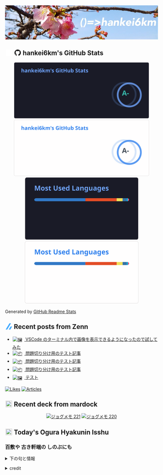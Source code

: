 <p align="center">

![()=>hankei6km](assets/images/header2.jpg)

</p>

<h2>
<img width="24" height="24" style="height:1em;width:1em;margin:0 0.05em 0 0.1em;vertical-align:-0.1em;"
 src="assets/images/github-dark.svg#gh-dark-mode-only" />
<img width="24" height="24" style="height:1em;width:1em;margin:0 0.05em 0 0.1em;vertical-align:-0.1em;"
 src="assets/images/github-light.svg#gh-light-mode-only" />
hankei6km's GitHub Stats
</h2>

<p align="center">

<img width="446" alt="hankei6km's GitHub stats" src="assets/images/stats-dark.svg#gh-dark-mode-only">
<img width="446" alt="hankei6km's GitHub stats" src="assets/images/stats-light.svg#gh-light-mode-only">
<img width="375" alt="Top Langs" src="assets/images/top-langs-dark.svg#gh-dark-mode-only">
<img width="375" alt="Top Langs" src="assets/images/top-langs-light.svg#gh-light-mode-only">

</p>

Generated by [GitHub Readme Stats](https://github.com/anuraghazra/github-readme-stats)

<h2>
<img width="24" height="24" style="width:1em; height:1em; margin: 0 .05em 0 .1em; vertical-align: -0.1em;" src="assets/images/zenn.svg">
Recent posts from Zenn
</h2>

<ul><li><a href="https://zenn.dev/hankei6km/articles/display-images-on-vscode-terminal"><img style="width:1.1em; height:1.1em; margin: 0 .5em 0 .1em; vertical-align: -0.1em;" width="18" height="18" alt="🖼️" src="https://cdn.jsdelivr.net/gh/jdecked/twemoji@latest/assets/72x72/1f5bc.png"> VSCode のターミナル内で画像を表示できるようになったので試してみた</a></li><li><a href="https://zenn.dev/hankei6km/articles/test-article-5"><img style="width:1.1em; height:1.1em; margin: 0 .5em 0 .1em; vertical-align: -0.1em;" width="18" height="18" alt="📦" src="https://cdn.jsdelivr.net/gh/jdecked/twemoji@latest/assets/72x72/1f4e6.png"> 問題切り分け用のテスト記事</a></li><li><a href="https://zenn.dev/hankei6km/articles/test-article-4"><img style="width:1.1em; height:1.1em; margin: 0 .5em 0 .1em; vertical-align: -0.1em;" width="18" height="18" alt="📦" src="https://cdn.jsdelivr.net/gh/jdecked/twemoji@latest/assets/72x72/1f4e6.png"> 問題切り分け用のテスト記事</a></li><li><a href="https://zenn.dev/hankei6km/articles/test-article-3"><img style="width:1.1em; height:1.1em; margin: 0 .5em 0 .1em; vertical-align: -0.1em;" width="18" height="18" alt="📦" src="https://cdn.jsdelivr.net/gh/jdecked/twemoji@latest/assets/72x72/1f4e6.png"> 問題切り分け用のテスト記事</a></li><li><a href="https://zenn.dev/hankei6km/articles/c78a6wuje9x9"><img style="width:1.1em; height:1.1em; margin: 0 .5em 0 .1em; vertical-align: -0.1em;" width="18" height="18" alt="🖼️" src="https://cdn.jsdelivr.net/gh/jdecked/twemoji@latest/assets/72x72/1f5bc.png"> テスト</a></li></ul>

[![Likes](https://badgen.org/img/zenn/hankei6km/likes?style=flat)](https://zenn.dev/hankei6km)
[![Articles](https://badgen.org/img/zenn/hankei6km/articles?style=flat)](https://zenn.dev/hankei6km)

<h2>
<img width="24" height="24" style="width:1em; height:1em; margin: 0 .05em 0 .1em; vertical-align: -0.1em;" src="https://twemoji.maxcdn.com/v/13.1.0/72x72/1f5bc.png">
Recent deck from mardock
</h2>

<p align="center">
<a href="https://hankei6km.github.io/mardock/deck/2023-08-in-outdoor-221"><img alt="ジョグメモ 221" src="https://hankei6km.github.io/mardock/assets/deck/2023-08-in-outdoor-221/2023-08-in-outdoor-221.png" width="270" height="152"></a>
<a href="https://hankei6km.github.io/mardock/deck/2023-07-in-outdoor-220"><img alt="ジョグメモ 220" src="https://hankei6km.github.io/mardock/assets/deck/2023-07-in-outdoor-220/2023-07-in-outdoor-220.png" width="270" height="152"></a>

</p>

<h2>
<img width="24" height="24" style="width:1em; height:1em; margin: 0 .05em 0 .1em; vertical-align: -0.1em;" src="https://twemoji.maxcdn.com/v/13.1.0/72x72/1f38e.png">
Today's Ogura Hyakunin Isshu
</h2>

<h3>百敷や 古き軒端の しのぶにも</h3>
<p><details><summary>下の句と情報</summary><p>なほあまりある 昔なりけり</p><p>(ももしきや ふるきのきばの しのぶにも　なほあまりある むかしなりけり)</p><ul><li>歌人 - <a href="http://linkdata.org/resource/rdf1s6833i#kajin_100">http://linkdata.org/resource/rdf1s6833i#kajin_100</a></li><li>読札 - <a href="https://commons.wikimedia.org/wiki/File:Hyakuninisshu_100.jpg">https://commons.wikimedia.org/wiki/File:Hyakuninisshu_100.jpg</a></li><li>異なる記録形式 - <a href="http://linkdata.org/resource/rdf1s8931i#audio_nhk_100">http://linkdata.org/resource/rdf1s8931i#audio_nhk_100</a></li></ul></details></p>

<details>
<summary>credit</summary>

- Title: 小倉百人一首かるたデータ
- Author: [Nanako Takahashi](http://linkdata.org/user/tnanako)
- Source: http://linkdata.org/work/rdf1s6834i
- License: http://creativecommons.org/licenses/by/3.0/deed.ja

</details>

